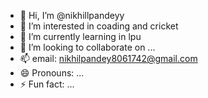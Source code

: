 - 👋 Hi, I’m @nikhillpandeyy
- 👀 I’m interested in coading and cricket
- 🌱 I’m currently learning in lpu
- 💞️ I’m looking to collaborate on ...
- 📫 email: nikhilpandey8061742@gmail.com
- 😄 Pronouns: ...
- ⚡ Fun fact: ...

<!---
nikhillpandeyy/nikhillpandeyy is a ✨ special ✨ repository because its `README.md` (this file) appears on your GitHub profile.
You can click the Preview link to take a look at your changes.
--->
